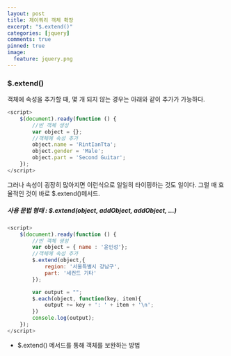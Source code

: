 ```yaml
---
layout: post
title: 제이쿼리 객체 확장
excerpt: "$.extend()"
categories: [jquery]
comments: true
pinned: true
image:
  feature: jquery.png
---
```


### $.extend()

객체에 속성을 추가할 때, 몇 개 되지 않는 경우는 아래와 같이 추가가 가능하다.

~~~javascript
<script>
    $(document).ready(function () {
        //빈 객체 생성
        var object = {};
        //객체에 속성 추가
        object.name = 'RintIanTta';
        object.gender = 'Male';
        object.part = 'Second Guitar';
    });
</script>
~~~

그러나 속성이 굉장히 많아지면 이런식으로 일일히 타이핑하는 것도 일이다. 그럴 때 효율적인 것이 바로 $.extend()메서드.

##### 사용 문법 형태 : $.extend(object, addObject, addObject, ...)

~~~javascript
<script>
    $(document).ready(function () {
        //빈 객체 생성
        var object = { name : '윤인성'};
        //객체에 속성 추가
        $.extend(object,{
            region: '서울특별시 강남구',
            part: '세컨드 기타'
        });

        var output = "";
        $.each(object, function(key, item){
            output += key + ': ' + item + '\n';
        })
        console.log(output);
    });
</script>
~~~

* $.extend() 메서드를 통해 객체를 보완하는 방법

~~~javascript


~~~
